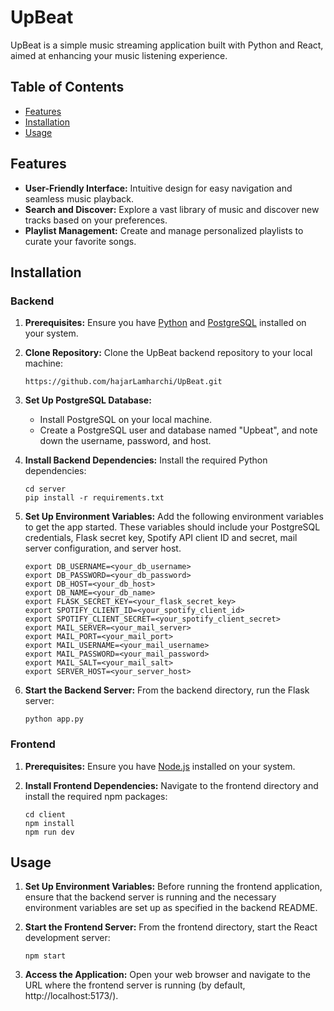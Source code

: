 # UpBeat

UpBeat is a simple music streaming application built with Python and React, aimed at enhancing your music listening experience.

## Table of Contents

- [Features](#features)
- [Installation](#installation)
- [Usage](#usage)

## Features

- **User-Friendly Interface:** Intuitive design for easy navigation and seamless music playback.
- **Search and Discover:** Explore a vast library of music and discover new tracks based on your preferences.
- **Playlist Management:** Create and manage personalized playlists to curate your favorite songs.

## Installation

### Backend

1. **Prerequisites:** Ensure you have [Python](https://www.python.org/) and [PostgreSQL](https://www.postgresql.org/) installed on your system.

2. **Clone Repository:** Clone the UpBeat backend repository to your local machine:
    ```
    https://github.com/hajarLamharchi/UpBeat.git
    ```

3. **Set Up PostgreSQL Database:**

    - Install PostgreSQL on your local machine.
    - Create a PostgreSQL user and database named "Upbeat", and note down the username, password, and host.


4. **Install Backend Dependencies:** Install the required Python dependencies:
    ```
    cd server 
    pip install -r requirements.txt
    ```

5. **Set Up Environment Variables:** Add the following environment variables to get the app started. These variables should include your PostgreSQL credentials, Flask secret key, Spotify API client ID and secret, mail server configuration, and server host.
    ```
    export DB_USERNAME=<your_db_username>
    export DB_PASSWORD=<your_db_password>
    export DB_HOST=<your_db_host>
    export DB_NAME=<your_db_name>
    export FLASK_SECRET_KEY=<your_flask_secret_key>
    export SPOTIFY_CLIENT_ID=<your_spotify_client_id>
    export SPOTIFY_CLIENT_SECRET=<your_spotify_client_secret>
    export MAIL_SERVER=<your_mail_server>
    export MAIL_PORT=<your_mail_port>
    export MAIL_USERNAME=<your_mail_username>
    export MAIL_PASSWORD=<your_mail_password>
    export MAIL_SALT=<your_mail_salt>
    export SERVER_HOST=<your_server_host>
    ```

6. **Start the Backend Server:** From the backend directory, run the Flask server:
    ```
    python app.py
    ```

### Frontend

1. **Prerequisites:** Ensure you have [Node.js](https://nodejs.org/) installed on your system.

2. **Install Frontend Dependencies:** Navigate to the frontend directory and install the required npm packages:
    ```
    cd client
    npm install
    npm run dev
    ```

## Usage

1. **Set Up Environment Variables:** Before running the frontend application, ensure that the backend server is running and the necessary environment variables are set up as specified in the backend README.

2. **Start the Frontend Server:** From the frontend directory, start the React development server:
    ```
    npm start
    ```

3. **Access the Application:** Open your web browser and navigate to the URL where the frontend server is running (by default, http://localhost:5173/).
